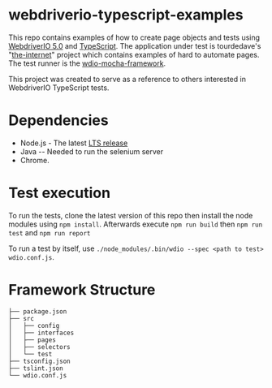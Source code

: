 # webdriverio-typescript-examples
This repo contains examples of how to create page objects and tests using [WebdriverIO 5.0](https://github.com/webdriverio/webdriverio/tree/master/packages) and [TypeScript](https://www.typescriptlang.org/). The application under test is tourdedave's "[the-internet](https://github.com/tourdedave/the-internet)" project which contains examples of hard to automate pages. The test runner is the [wdio-mocha-framework](https://github.com/webdriverio/webdriverio/tree/master/packages/wdio-mocha-framework). 

This project was created to serve as a reference to others interested in WebdriverIO TypeScript tests.

# Dependencies
* Node.js - The latest [LTS release](https://nodejs.org/en/)
* Java -- Needed to run the selenium server
* Chrome.

# Test execution
To run the tests, clone the latest version of this repo then install the node modules using ```npm install```. Afterwards execute ```npm run build``` then ```npm run test``` and ```npm run report```

To run a test by itself, use ```./node_modules/.bin/wdio --spec <path to test> wdio.conf.js```.

# Framework Structure
```
├── package.json
├── src
│   ├── config
│   ├── interfaces
│   ├── pages
│   ├── selectors
│   └── test
├── tsconfig.json
├── tslint.json
└── wdio.conf.js
```